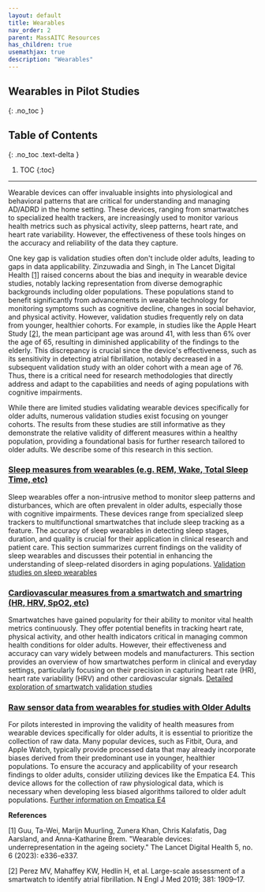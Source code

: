 ```yaml
---
layout: default
title: Wearables
nav_order: 2
parent: MassAITC Resources
has_children: true
usemathjax: true
description: "Wearables"
---
```

## Wearables in Pilot Studies
{: .no_toc }

## Table of Contents
{: .no_toc .text-delta }

1. TOC
{:toc}
---
 
Wearable devices can offer invaluable insights into physiological and behavioral patterns that are critical for understanding and managing AD/ADRD in the home setting. These devices, ranging from smartwatches to specialized health trackers, are increasingly used to monitor various health metrics such as physical activity, sleep patterns, heart rate, and heart rate variability. However, the effectiveness of these tools hinges on the accuracy and reliability of the data they capture. 

One key gap is validation studies often don't include older adults, leading to gaps in data applicability.  Zinzuwadia and Singh, in The Lancet Digital Health [[1]](#1) raised concerns about the bias and inequity in wearable device studies, notably lacking representation from diverse demographic backgrounds including older populations. These populations stand to benefit significantly from advancements in wearable technology for monitoring symptoms such as cognitive decline, changes in social behavior, and physical activity. However, validation studies frequently rely on data from younger, healthier cohorts. For example, in studies like the Apple Heart Study [[2]](#2), the mean participant age was around 41, with less than 6% over the age of 65, resulting in diminished applicability of the findings to the elderly. This discrepancy is crucial since the device's effectiveness, such as its sensitivity in detecting atrial fibrillation, notably decreased in a subsequent validation study with an older cohort with a mean age of 76. Thus, there is a critical need for research methodologies that directly address and adapt to the capabilities and needs of aging populations with cognitive impairments.

While there are limited studies validating wearable devices specifically for older adults, numerous validation studies exist focusing on younger cohorts. The results from these studies are still informative as they demonstrate the relative validity of different measures within a healthy population, providing a foundational basis for further research tailored to older adults. We describe some of this research in this section.

### [Sleep measures from wearables (e.g. REM, Wake, Total Sleep Time, etc)](sleep-wearables.html) 
Sleep wearables offer a non-intrusive method to monitor sleep patterns and disturbances, which are often prevalent in older adults, especially those with cognitive impairments. These devices range from specialized sleep trackers to multifunctional smartwatches that include sleep tracking as a feature. The accuracy of sleep wearables in detecting sleep stages, duration, and quality is crucial for their application in clinical research and patient care. This section summarizes current findings on the validity of sleep wearables and discusses their potential in enhancing the understanding of sleep-related disorders in aging populations. [Validation studies on sleep wearables](sleep-wearables.html)

### [Cardiovascular measures from a smartwatch and smartring (HR, HRV, SpO2, etc)](smartwatches.html) 
Smartwatches have gained popularity for their ability to monitor vital health metrics continuously. They offer potential benefits in tracking heart rate, physical activity, and other health indicators critical in managing common health conditions for older adults. However, their effectiveness and accuracy can vary widely between models and manufacturers. This section provides an overview of how smartwatches perform in clinical and everyday settings, particularly focusing on their precision in capturing heart rate (HR), heart rate variability (HRV) and other cardiovascular signals. [Detailed exploration of smartwatch validation studies](smartwatches.html)

### [Raw sensor data from wearables for studies with Older Adults]()
For pilots interested in improving the validity of health measures from wearable devices specifically for older adults, it is essential to prioritize the collection of raw data. Many popular devices, such as Fitbit, Oura, and Apple Watch, typically provide processed data that may already incorporate biases derived from their predominant use in younger, healthier populations. To ensure the accuracy and applicability of your research findings to older adults, consider utilizing devices like the Empatica E4. This device allows for the collection of raw physiological data, which is necessary when developing less biased algorithms tailored to older adult populations. [Further information on Empatica E4](https://www.empatica.com/research/e4/)

**References**

<a id="1">[1]</a> 
Guu, Ta-Wei, Marijn Muurling, Zunera Khan, Chris Kalafatis, Dag Aarsland, and Anna-Katharine Brem. "Wearable devices: underrepresentation in the ageing society." The Lancet Digital Health 5, no. 6 (2023): e336-e337.

<a id="2">[2]</a> 
Perez MV, Mahaffey KW, Hedlin H, et al. Large-scale assessment of a smartwatch to identify atrial fibrillation. N Engl J Med 2019; 381: 1909–17.
